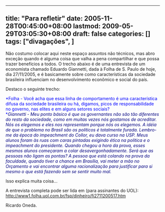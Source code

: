 
---
title: "Para refletir"
date: 2005-11-28T00:45:00+08:00
lastmod: 2009-05-29T03:05:30+08:00
draft: false
categories: []
tags: ["divagações", ]
---


Não costumo colocar aqui neste espaço assuntos não técnicos, mas abro exceção quando é alguma coisa que valha a pena compartilhar e que possa trazer benefícios a todos. O trecho abaixo é de uma entrevista de um economista chamado Eduardo Giannetti, dada à Folha de S. Paulo de hoje, dia 27/11/2005, e é basicamente sobre como características da sociedade brasileira influenciam no desenvolvimento econômico e social do país.

Destaco o seguinte trecho:

<span style="color: #0000ff;">*Folha - Você acha que essa linha de comportamento é uma característica difusa da sociedade brasileira ou há, digamos, picos de responsabilidade no governo, nas elites e em alguns setores sociais?  
*</span><span style="color: #000080;">*Giannetti - Meu ponto básico é que os governantes não são tão diferentes do resto da sociedade, como em muitas vezes nós gostamos de acreditar. Nós os elegemos e eles nos representam porque nós os elegemos. A idéia de que o problema no Brasil são os políticos é totalmente furada. Lembro-me da época do impeachment do Collor, eu dava curso na USP. Meus alunos foram às ruas com caras pintadas exigindo ética na política e o impeachment do presidente. Quando chegou a hora da prova, esses mesmos alunos começaram a colar desavergonhadamente. Será que as pessoas não ligam as pontas? A pessoa que está colando na prova da faculdade, quando tiver a chance em Brasília, vai meter a mão no Orçamento e vai encontrar alguma racionalização para justificar para si mesmo o que está fazendo sem se sentir muito mal.*</span> <p>Isso explica muita coisa...</p> <p>A entrevista completa pode ser lida em (para assinantes do UOL): [http://www1.folha.uol.com.br/fsp/dinheiro/fi2711200517.htm ](http://www1.folha.uol.com.br/fsp/dinheiro/fi2711200517.htm)</p> <p>Ricardo Oneda.</p> 

